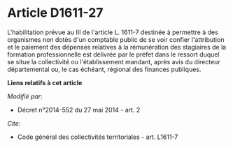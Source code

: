 # Article D1611-27

L'habilitation prévue au III de l'article L. 1611-7 destinée à permettre à des organismes non dotés d'un comptable public de
se voir confier l'attribution et le paiement des dépenses relatives à la rémunération des stagiaires de la formation
professionnelle est délivrée par le préfet dans le ressort duquel se situe la collectivité ou l'établissement mandant, après
avis du           directeur départemental ou, le cas échéant, régional des finances publiques.

**Liens relatifs à cet article**

_Modifié par_:

  - Décret n°2014-552 du 27 mai 2014 - art. 2

_Cite_:

  - Code général des collectivités territoriales - art. L1611-7
